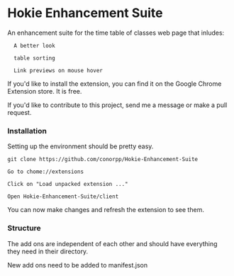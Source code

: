 Hokie Enhancement Suite
=======================
An enhancement suite for the time table of classes web page that inludes:

      A better look
   
      table sorting
  
      Link previews on mouse hover
    
  
If you'd like to install the extension, you can find it on the Google Chrome Extension store.  It is free.

If you'd like to contribute to this project, send me a message or make a pull request.  


### Installation

Setting up the environment should be pretty easy.

`git clone https://github.com/conorpp/Hokie-Enhancement-Suite`
    
`Go to chome://extensions`
    
`Click on "Load unpacked extension ..."`
    
`Open Hokie-Enhancement-Suite/client`

You can now make changes and refresh the extension to see them.
    
    
### Structure

The add ons are independent of each other and should have everything they need in their directory.

New add ons need to be added to manifest.json



